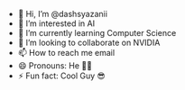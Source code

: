 - 👋 Hi, I’m @dashsyazanii
- 👀 I’m interested in AI
- 🌱 I’m currently learning Computer Science
- 💞️ I’m looking to collaborate on NVIDIA
- 📫 How to reach me email
- 😄 Pronouns: He 👨🏻
- ⚡ Fun fact: Cool Guy 😎

<!---
dashsyazanii/dashsyazanii is a ✨ special ✨ repository because its `README.md` (this file) appears on your GitHub profile.
You can click the Preview link to take a look at your changes.
--->
